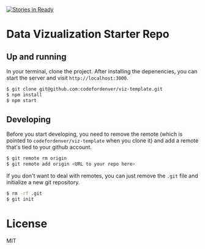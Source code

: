 [![Stories in Ready](https://badge.waffle.io/codefordenver/viz-template.png?label=ready&title=Ready)](https://waffle.io/codefordenver/viz-template)

# Data Vizualization Starter Repo

## Up and running

In your terminal, clone the project. After installing the depenencies, you can start the server and visit `http://localhost:3000`.

```sh
$ git clone git@github.com:codefordenver/viz-template.git
$ npm install
$ npm start
```

## Developing

Before you start developing, you need to remove the remote (which is pointed to `codefordenver/viz-template` when you clone it) and add a remote that's tied to your github account.

```sh
$ git remote rm origin
$ git remote add origin <URL to your repo here>
```

If you don't want to deal with remotes, you can just remove the `.git` file and initialize a new git repository.

```sh
$ rm -rf .git
$ git init
```

# License

MIT
